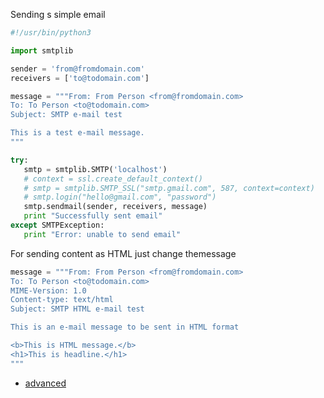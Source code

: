 Sending s simple email

```python
#!/usr/bin/python3

import smtplib

sender = 'from@fromdomain.com'
receivers = ['to@todomain.com']

message = """From: From Person <from@fromdomain.com>
To: To Person <to@todomain.com>
Subject: SMTP e-mail test

This is a test e-mail message.
"""

try:
   smtp = smtplib.SMTP('localhost')
   # context = ssl.create_default_context()
   # smtp = smtplib.SMTP_SSL("smtp.gmail.com", 587, context=context)
   # smtp.login("hello@gmail.com", "password")
   smtp.sendmail(sender, receivers, message)         
   print "Successfully sent email"
except SMTPException:
   print "Error: unable to send email"
```

For sending content as HTML just change themessage

```python
message = """From: From Person <from@fromdomain.com>
To: To Person <to@todomain.com>
MIME-Version: 1.0
Content-type: text/html
Subject: SMTP HTML e-mail test

This is an e-mail message to be sent in HTML format

<b>This is HTML message.</b>
<h1>This is headline.</h1>
"""
```

* [advanced](https://realpython.com/python-send-email/)
